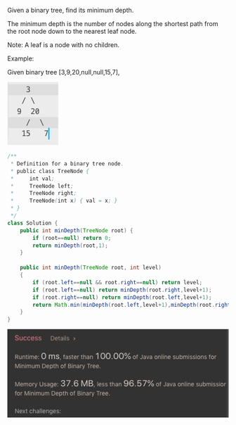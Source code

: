 Given a binary tree, find its minimum depth.

The minimum depth is the number of nodes along the shortest path from the root node down to the nearest leaf node.

Note: A leaf is a node with no children.

Example:

Given binary tree [3,9,20,null,null,15,7],

![GitHub Logo](/image/111.1.png)

```java
/**
 * Definition for a binary tree node.
 * public class TreeNode {
 *     int val;
 *     TreeNode left;
 *     TreeNode right;
 *     TreeNode(int x) { val = x; }
 * }
 */
class Solution {
    public int minDepth(TreeNode root) {
        if (root==null) return 0;
        return minDepth(root,1);
    }
    
    public int minDepth(TreeNode root, int level)
    {    
        if (root.left==null && root.right==null) return level;        
        if (root.left==null) return minDepth(root.right,level+1); 
        if (root.right==null) return minDepth(root.left,level+1);
        return Math.min(minDepth(root.left,level+1),minDepth(root.right,level+1));
    }
}
```
![GitHub Logo](/image/111.png)